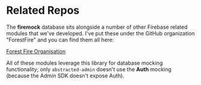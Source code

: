 # Related Repos

The **firemock** database sits alongside a number of other Firebase related modules that we've developed. I've put these under the GitHub organization "ForestFire" and you can find them all here:

[Forest Fire Organisation](https://github.com/forest-fire)

All of these modules leverage this library for database mocking functionality; only `abstracted-admin` doesn't use the **Auth** mocking (because the Admin SDK doesn't expose Auth).
